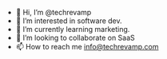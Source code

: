 - 👋 Hi, I’m @techrevamp
- 👀 I’m interested in software dev.
- 🌱 I’m currently learning marketing.
- 💞️ I’m looking to collaborate on SaaS
- 📫 How to reach me info@techrevamp.com

<!---
techrevamp/techrevamp is a ✨ special ✨ repository because its `README.md` (this file) appears on your GitHub profile.
You can click the Preview link to take a look at your changes.
--->
